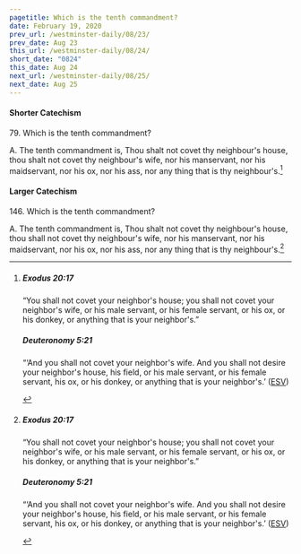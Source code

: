 ```yaml
---
pagetitle: Which is the tenth commandment?
date: February 19, 2020
prev_url: /westminster-daily/08/23/
prev_date: Aug 23
this_url: /westminster-daily/08/24/
short_date: "0824"
this_date: Aug 24
next_url: /westminster-daily/08/25/
next_date: Aug 25
---
```


#### Shorter Catechism

<span class="q">79.</span> Which is the tenth commandment?

<span class="q">A.</span> The tenth commandment is, Thou shalt not covet thy neighbour's house, thou shalt not covet thy neighbour's wife, nor his manservant, nor his maidservant, nor his ox, nor his ass, nor any thing that is thy neighbour's.[^fnref:wsc1]


[^fnref:wsc1]: <div class="esv"><h5>Exodus 20:17</h5> <div class="esv-text"><p id="p02020017.01-1">&#8220;You shall not covet your neighbor's house; you shall not covet your neighbor's wife, or his male servant, or his female servant, or his ox, or his donkey, or anything that is your neighbor's.&#8221;</p> </div><h5>Deuteronomy 5:21</h5> <div class="esv-text"><p id="p05005021.01-2">&#8220;&#8216;And you shall not covet your neighbor's wife. And you shall not desire your neighbor's house, his field, or his male servant, or his female servant, his ox, or his donkey, or anything that is your neighbor's.&#8217;  (<a href="http://www.esv.org" class="copyright">ESV</a>)</p> </div> </div>


#### Larger Catechism

<span class="q">146.</span> Which is the tenth commandment?

<span class="q">A.</span> The tenth commandment is, Thou shalt not covet thy neighbour's house, thou shall not covet thy neighbour's wife, nor his manservant, nor his maidservant, nor his ox, nor his ass, nor any thing that is thy neighbour's.[^fnref:wlc1]


[^fnref:wlc1]: <div class="esv"><h5>Exodus 20:17</h5> <div class="esv-text"><p id="p02020017.01-1">&#8220;You shall not covet your neighbor's house; you shall not covet your neighbor's wife, or his male servant, or his female servant, or his ox, or his donkey, or anything that is your neighbor's.&#8221;</p> </div><h5>Deuteronomy 5:21</h5> <div class="esv-text"><p id="p05005021.01-2">&#8220;&#8216;And you shall not covet your neighbor's wife. And you shall not desire your neighbor's house, his field, or his male servant, or his female servant, his ox, or his donkey, or anything that is your neighbor's.&#8217;  (<a href="http://www.esv.org" class="copyright">ESV</a>)</p> </div> </div>

